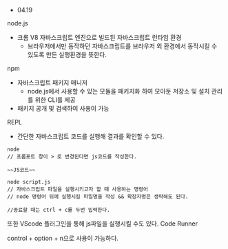 - 04.19

node.js

- 크롬 V8 자바스크립트 엔진으로 빌드된 자바스크립트 런타임 환경
  - 브라우저에서만 동작하던 자바스크립트를 브라우저 외 환경에서 동작시킬 수 있도록 만든 실행환경을 뜻한다.

npm

- 자바스크립트 패키지 매니저
  - node.js에서 사용할 수 있는 모듈을 패키지화 하여 모아둔 저장소 및 설치 관리를 위한 CLI를 제공
- 패키지 공개 및 검색하여 사용이 가능

REPL

- 간단한 자바스크립트 코드를 실행해 결과를 확인할 수 있다.

```
node
// 프롬포트 창이 > 로 변경된다면 js코드를 작성한다.

~~JS코드~~

node script.js
// 자바스크립트 파일을 실행시키고자 할 때 사용하는 명령어
// node 명령어 뒤에 실행시킬 파일명을 작성 && 확장자명은 생략해도 된다.

//종료할 때는 ctrl + c를 두번 입력한다.

```

또한 VScode 플러그인을 통해 js파일을 실행시킬 수도 있다.
Code Runner

control + option + n으로 사용이 가능하다.
